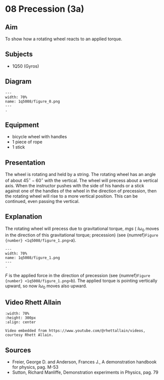 # 08 Precession (3a)  
  
## Aim   
 To show how a rotating wheel reacts to an applied torque.    
  
## Subjects   
* 1Q50 (Gyros)   

## Diagram
   
```{figure} figures/figure_0.png  
---  
width: 70%  
name: 1q5008/figure_0.png  
---  
. 
```

## Equipment
 *  bicycle wheel with handles 
 *  1 piece of rope 
 *  1 stick
    
  
## Presentation   
The wheel is rotating and held by a string. The rotating wheel has an angle of about $45^{\circ}-60^{\circ}$ with the vertical. The wheel will precess about a vertical axis. When the instructor pushes with the side of his hands or a stick against one of the handles of the wheel in the direction of precession, then the rotating wheel will rise to a more vertical position. This can be continued, even passing the vertical.  
  
## Explanation   
The rotating wheel will precess due to gravitational torque, $m g s$ ( $I \omega_{0}$ moves in the direction of this gravitational torque; precession) (see {numref}`Figure {number} <1q5008/figure_1.png>`a).   
  
```{figure} figures/figure_1.png  
---  
width: 70%  
name: 1q5008/figure_1.png  
---  
. 
```

$F$ is the applied force in the direction of precession (see {numref}`Figure {number} <1q5008/figure_1.png>`b). The applied torque is pointing vertically upward, so now $I \omega_{0}$ moves also upward.  

## Video Rhett Allain

```{iframe} https://www.youtube.com/watch?v=r__nGqGpTD8
:width: 70%
:height: 300px
:align: center

Video embedded from https://www.youtube.com/@rhettallain/videos, courtesy Rhett Allain.
```

## Sources
 *  Freier, George D. and Anderson, Frances J., A demonstration handbook for physics, pag. M-53 
 *  Sutton, Richard Manliffe, Demonstration experiments in Physics, pag. 79
  
